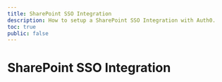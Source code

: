 ```yaml
---
title: SharePoint SSO Integration
description: How to setup a SharePoint SSO Integration with Auth0.
toc: true
public: false
---
```


# SharePoint SSO Integration

<!---
1. Create a New Integration
2. Configure Integration Settings
3. Configure Service/Provider
--->
